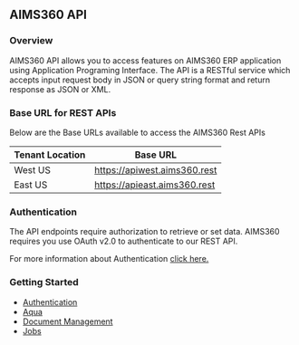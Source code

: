 AIMS360 API
-----------

### Overview

AIMS360 API allows you to access features on AIMS360 ERP application using
Application Programing Interface. The API is a RESTful service which accepts
input request body in JSON or query string format and return response as JSON or
XML.

### Base URL for REST APIs

Below are the Base URLs available to access the AIMS360 Rest APIs

| Tenant Location | Base URL                      |
|-----------------|-------------------------------|
| West US         | https://apiwest.aims360.rest |
| East US         | https://apieast.aims360.rest |

### Authentication

The API endpoints require authorization to retrieve or set data. AIMS360
requires you use OAuth v2.0 to authenticate to our REST API. 

For more information about Authentication [click here.](https://github.com/AIMS360/API/tree/master/Authentication)

### Getting Started

* [Authentication](https://github.com/AIMS360/API/tree/master/Authentication)
* [Aqua](https://github.com/AIMS360/API/tree/master/Aqua)
* [Document Management](https://github.com/AIMS360/API/tree/master/Document%20Management)
* [Jobs](https://github.com/AIMS360/API/tree/master/Jobs)


<br>